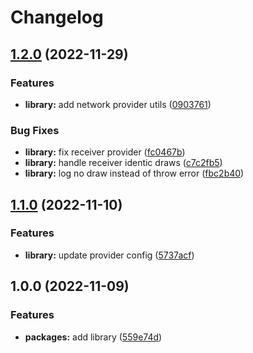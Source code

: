 # Changelog

## [1.2.0](https://github.com/pooltogether/v4-autotasks/compare/v4-autotasks-library-v1.1.0...v4-autotasks-library-v1.2.0) (2022-11-29)


### Features

* **library:** add network provider utils ([0903761](https://github.com/pooltogether/v4-autotasks/commit/0903761b8c06d90f0c97abc0255f95722df38fab))


### Bug Fixes

* **library:** fix receiver provider ([fc0467b](https://github.com/pooltogether/v4-autotasks/commit/fc0467be33d6cf4b78c080048e8144d35c1bf2d0))
* **library:** handle receiver identic draws ([c7c2fb5](https://github.com/pooltogether/v4-autotasks/commit/c7c2fb50990546486471ea1b7d29cff26b796ca5))
* **library:** log no draw instead of throw error ([fbc2b40](https://github.com/pooltogether/v4-autotasks/commit/fbc2b409ec68c39bfda10fbe9261071121097777))

## [1.1.0](https://github.com/pooltogether/v4-autotasks/compare/v4-autotasks-library-v1.0.0...v4-autotasks-library-v1.1.0) (2022-11-10)


### Features

* **library:** update provider config ([5737acf](https://github.com/pooltogether/v4-autotasks/commit/5737acf2fe99952c10ce582f88a4ef948a8ef589))

## 1.0.0 (2022-11-09)


### Features

* **packages:** add library ([559e74d](https://github.com/pooltogether/v4-autotasks/commit/559e74dfeb425530687bdb95df05348f4e3436ff))
